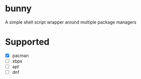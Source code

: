 # bunny
A simple shell script wrapper around multiple package managers

# Supported
- [x] pacman
- [ ] xbps
- [ ] apt
- [ ] dnf
